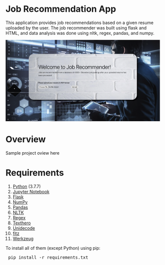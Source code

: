 # Job Recommendation App 
This application provides job recommendations based on a given resume uploaded by the user. The job recommender was built using flask and HTML, and data analysis was done using nltk, regex, pandas, and numpy. 

![main_page](images/main_page.png)

# Overview 
Sample project oview here

# Requirements
1. <a href="https://www.python.org/"> Python</a> (3.7.7)
2. <a href="http://jupyter.org/">Jupyter Notebook</a>
3. <a href="https://flask.palletsprojects.com/en/1.1.x/">Flask</a>
4. <a href="http://www.numpy.org/">NumPy</a>
5. <a href="http://pandas.pydata.org">Pandas</a>
6. <a href="https://www.nltk.org/">NLTK</a> 
7. <a href="https://pypi.org/project/regex/">Regex</a> 
8. <a href="https://texthero.org/">Texthero</a> 
9. <a href="https://pypi.org/project/Unidecode/">Unidecode</a> 
10. <a href="https://pypi.org/project/fitz/">fitz</a> 
11. <a href="https://pypi.org/project/Werkzeug/">Werkzeug</a>

To install all of them (except Python) using pip: 
<pre>
 pip install -r requirements.txt
</pre>







